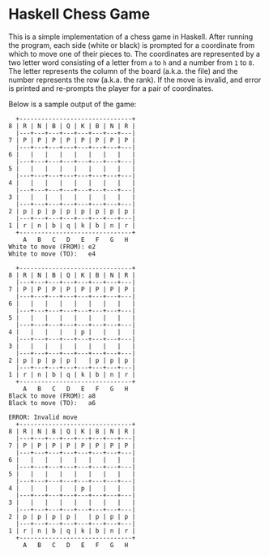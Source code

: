 # Haskell Chess Game

This is a simple implementation of a chess game in Haskell. After running the
program, each side (white or black) is prompted for a coordinate from which
to move one of their pieces to. The coordinates are represented by a two letter
word consisting of a letter from `a` to `h` and a number from `1` to `8`.
The letter represents the column of the board (a.k.a. the file) and the
number represents the row (a.k.a. the rank). If the move is invalid, and error
is printed and re-prompts the player for a pair of coordinates.

Below is a sample output of the game:
```
  +-------------------------------+
8 | R | N | B | Q | K | B | N | R |
  |---+---+---+---+---+---+---+---|
7 | P | P | P | P | P | P | P | P |
  |---+---+---+---+---+---+---+---|
6 |   |   |   |   |   |   |   |   |
  |---+---+---+---+---+---+---+---|
5 |   |   |   |   |   |   |   |   |
  |---+---+---+---+---+---+---+---|
4 |   |   |   |   |   |   |   |   |
  |---+---+---+---+---+---+---+---|
3 |   |   |   |   |   |   |   |   |
  |---+---+---+---+---+---+---+---|
2 | p | p | p | p | p | p | p | p |
  |---+---+---+---+---+---+---+---|
1 | r | n | b | q | k | b | n | r |
  +-------------------------------+
    A   B   C   D   E   F   G   H
White to move (FROM): e2
White to move (TO):   e4

  +-------------------------------+
8 | R | N | B | Q | K | B | N | R |
  |---+---+---+---+---+---+---+---|
7 | P | P | P | P | P | P | P | P |
  |---+---+---+---+---+---+---+---|
6 |   |   |   |   |   |   |   |   |
  |---+---+---+---+---+---+---+---|
5 |   |   |   |   |   |   |   |   |
  |---+---+---+---+---+---+---+---|
4 |   |   |   |   | p |   |   |   |
  |---+---+---+---+---+---+---+---|
3 |   |   |   |   |   |   |   |   |
  |---+---+---+---+---+---+---+---|
2 | p | p | p | p |   | p | p | p |
  |---+---+---+---+---+---+---+---|
1 | r | n | b | q | k | b | n | r |
  +-------------------------------+
    A   B   C   D   E   F   G   H
Black to move (FROM): a8
Black to move (TO):   a6

ERROR: Invalid move
  +-------------------------------+
8 | R | N | B | Q | K | B | N | R |
  |---+---+---+---+---+---+---+---|
7 | P | P | P | P | P | P | P | P |
  |---+---+---+---+---+---+---+---|
6 |   |   |   |   |   |   |   |   |
  |---+---+---+---+---+---+---+---|
5 |   |   |   |   |   |   |   |   |
  |---+---+---+---+---+---+---+---|
4 |   |   |   |   | p |   |   |   |
  |---+---+---+---+---+---+---+---|
3 |   |   |   |   |   |   |   |   |
  |---+---+---+---+---+---+---+---|
2 | p | p | p | p |   | p | p | p |
  |---+---+---+---+---+---+---+---|
1 | r | n | b | q | k | b | n | r |
  +-------------------------------+
    A   B   C   D   E   F   G   H
```
